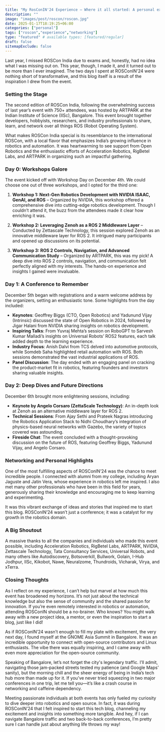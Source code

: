 ```yaml
---
title: "My RosConIN'24 Experience – Where it all started: A personal experience at RosConIN'24 and networking"
description: ""
image: "images/post/roscon/roscon.jpg"
date: 2025-01-17T18:19:25+06:00
categories: ["personal"]
tags: ["roscon","experience","networking"]
type: "featured" # available types: [featured/regular]
draft: false
sitemapExclude: false
---
```



Last year, I missed ROSCon India due to exams and, honestly, had no idea what I was missing out on. This year, though, I made it, and it turned out to be more than I ever imagined. The two days I spent at ROSConIN'24 were nothing short of transformative, and this blog itself is a result of the inspiration I drew from the event.

### Setting the Stage

The second edition of ROSCon India, following the overwhelming success of last year’s event with 750+ attendees, was hosted by ARTPARK at the Indian Institute of Science (IISc), Bangalore. This event brought together developers, hobbyists, researchers, and industry professionals to share, learn, and network over all things ROS (Robot Operating System).

What makes ROSCon India special is its resemblance to the international ROSCon, with a local flavor that emphasizes India’s growing influence in robotics and automation. It was heartwarming to see support from Open Robotics and the enthusiastic efforts of Acceleration Robotics, RigBetel Labs, and ARTPARK in organizing such an impactful gathering.

### Day 0: Workshops Galore

The event kicked off with Workshop Day on December 4th. We could choose one out of three workshops, and I opted for the third one:

1. **Workshop 1: Next-Gen Robotics Development with NVIDIA ISAAC, GenAI, and ROS** – Organized by NVIDIA, this workshop offered a comprehensive dive into cutting-edge robotics development. Though I couldn’t attend it, the buzz from the attendees made it clear how enriching it was.

2. **Workshop 2: Leveraging Zenoh as a ROS 2 Middleware Layer** – Conducted by Zettascale Technology, this session explored Zenoh as an innovative middleware layer for ROS 2. It intrigued many participants and opened up discussions on its potential.

3. **Workshop 3: ROS 2 Controls, Navigation, and Advanced Communication Study** – Organized by ARTPARK, this was my pick! A deep dive into ROS 2 controls, navigation, and communication felt perfectly aligned with my interests. The hands-on experience and insights I gained were invaluable.

### Day 1: A Conference to Remember

December 5th began with registrations and a warm welcome address by the organizers, setting an enthusiastic tone. Some highlights from the day included:

- **Keynotes**: Geoffrey Biggs (CTO, Open Robotics) and Yadunund Vijay (Intrinsic) discussed the state of Open Robotics in 2024, followed by Jigar Halani from NVIDIA sharing insights on robotics development.
- **Inspiring Talks**: From Yuvraj Mehta’s session on RoboGPT to Sarvesh Kumar Malladi’s insights on Universal Robots’ ROS2 features, each talk added depth to the learning experience.
- **Industry Focus**: Anish Dalvi from TCS delved into automotive protocols, while Somdeb Saha highlighted retail automation with ROS. Both sessions demonstrated the vast industrial applications of ROS.
- **Panel Discussion**: The day ended with an engaging panel on cracking the product-market fit in robotics, featuring founders and investors sharing valuable insights.

### Day 2: Deep Dives and Future Directions

December 6th brought more enlightening sessions, including:

- **Keynote by Angelo Corsaro (ZettaScale Technology)**: An in-depth look at Zenoh as an alternative middleware layer for ROS 2.
- **Technical Sessions**: From Ajay Sethi and Prateek Nagras introducing the Robotics Application Stack to Nidhi Choudhary’s integration of physics-based neural networks with Gazebo, the variety of topics covered was astounding.
- **Fireside Chat**: The event concluded with a thought-provoking discussion on the future of ROS, featuring Geoffrey Biggs, Yadunund Vijay, and Angelo Corsaro.

### Networking and Personal Highlights

One of the most fulfilling aspects of ROSConIN’24 was the chance to meet incredible people. I connected with alumni from my college, including Aryan Jaguste and Jatin Vera, whose experience in robotics left me inspired. I also met many other professionals who have been in this field for years, generously sharing their knowledge and encouraging me to keep learning and experimenting.

It was this vibrant exchange of ideas and stories that inspired me to start this blog. ROSConIN’24 wasn’t just a conference; it was a catalyst for my growth in the robotics domain.

### A Big Shoutout

A massive thanks to all the companies and individuals who made this event possible, including Acceleration Robotics, RigBetel Labs, ARTPARK, NVIDIA, Zettascale Technology, Tata Consultancy Services, Universal Robots, and many others like Autodiscovery, Botsoverkill, Bullwork, Golain, I-Hub Jodhpur, IISc, Kikobot, Nawe, Neuralzome, Thundroids, Vicharak, Virya, and xTerra.

### Closing Thoughts

As I reflect on my experience, I can’t help but marvel at how much this event has broadened my horizons. It’s not just about the technical knowledge but also the sense of community and the shared passion for innovation. If you’re even remotely interested in robotics or automation, attending ROSConIN should be a no-brainer. Who knows? You might walk away with a new project idea, a mentor, or even the inspiration to start a blog, just like I did!

As if ROSConIN’24 wasn’t enough to fill my plate with excitement, the very next day, I found myself at the GNOME Asia Summit in Bangalore. It was an incredible opportunity to connect with open-source contributors and Linux enthusiasts. The vibe there was equally inspiring, and I came away with even more appreciation for the open-source community.

Speaking of Bangalore, let’s not forget the city's legendary traffic. I’ll admit, navigating those jam-packed streets tested my patience (and Google Maps’ sanity), but the morning chill and the sheer energy of being in India’s tech hub more than made up for it. If you’ve never tried squeezing in two major conferences in one trip, let me tell you—it’s like a crash course in networking and caffeine dependency.

Meeting passionate individuals at both events has only fueled my curiosity to dive deeper into robotics and open source. In fact, it was during ROSConIN’24 that I felt inspired to start this tech blog, channeling my excitement and insights into something more tangible. And hey, if I can navigate Bangalore traffic and two back-to-back conferences, I’m pretty sure I can handle just about anything life throws my way!
